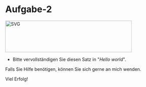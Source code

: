 # Aufgabe-2
<img alt="SVG" src="https://www.flaticon.com/svg/static/icons/svg/2097/2097184.svg" height="100px" width="400px" /> 
 <ul>
<li>Bitte vervollständigen Sie diesen Satz in "<i>Hello world</i>".
  </ul>
  Falls Sie Hilfe benötigen, können Sie sich gerne an mich wenden.
  
  Viel Erfolg!
  
  
  
